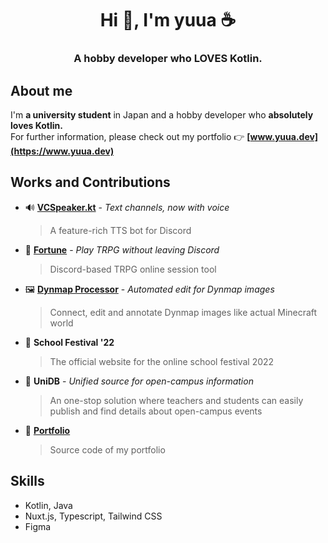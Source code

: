 <h1 align="center">Hi 👋, I'm yuua ☕</h1>
<h3 align="center">A hobby developer who LOVES Kotlin.</h2> 

## About me
I'm **a university student** in Japan and a hobby developer who **absolutely loves Kotlin.**  
For further information, please check out my portfolio 👉 **[www.yuua.dev](https://www.yuua.dev)**

## Works and Contributions
- 🔊 **[VCSpeaker.kt](https://github.com/jaoafa/VCSpeaker.kt)** - *Text channels, now with voice*  
  > A feature-rich TTS bot for Discord  
- 🎲 **[Fortune](https://github.com/JourneyHQ/fortune)** - *Play TRPG without leaving Discord*  
  > Discord-based TRPG online session tool  
- 🖼️ **[Dynmap Processor](https://github.com/JourneyHQ/dynmap-processor)** - *Automated edit for Dynmap images*  
  > Connect, edit and annotate Dynmap images like actual Minecraft world
- 🏫 **School Festival '22**  
  > The official website for the online school festival 2022
- 🧭 **UniDB** - *Unified source for open-campus information*  
  > An one-stop solution where teachers and students can easily publish and find details about open-campus events
- 🎨 **[Portfolio](https://github.com/yuuahp/yuua-dev)**
  > Source code of my portfolio

## Skills
- Kotlin, Java
- Nuxt.js, Typescript, Tailwind CSS
- Figma

